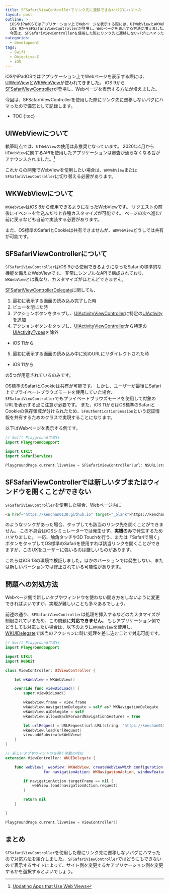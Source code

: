 ```yaml
---
title: SFSafariViewControllerでリンク先に遷移できないバグにハマった
layout: post
outline: >
  iOSやiPadOSではアプリケーション上でWebページを表示する際には、UIWebViewとWKWebViewが使われてきました。
  iOS 9からSFSafariViewControllerが登場し、Webページを表示する方法が増えました。
  今回は、SFSafariViewControllerを使用した際にリンク先に遷移しないバグにハマったので備忘として記録します。
categories:
  - development
tags:
  - Swift
  - Objective-C
  - iOS
---
```


iOSやiPadOSではアプリケーション上でWebページを表示する際には、[UIWebView](https://developer.apple.com/documentation/uikit/uiwebview)と[WKWebView](https://developer.apple.com/documentation/webkit/wkwebview)が使われてきました。
iOS 9から[SFSafariViewController](https://developer.apple.com/documentation/safariservices/sfsafariviewcontroller)が登場し、Webページを表示する方法が増えました。

今回は、SFSafariViewControllerを使用した際にリンク先に遷移しないバグにハマったので備忘として記録します。

* TOC
{:toc}

## UIWebViewについて

執筆時点では、`UIWebView`の使用は非推奨となっています。
2020年4月から`UIWebView`に関するAPIを使用したアプリケーションは審査が通らなくなる旨がアナウンスされました。[^updating-apps-that-use-web-views]

[^updating-apps-that-use-web-views]: [Updating Apps that Use Web Views](https://developer.apple.com/news/?id=12232019b)

これからの開発でWebViewを使用したい場合は、`WKWebView`または`SFSafariViewController`に切り替える必要があります。

## WKWebViewについて

`WKWebView`はiOS 8から使用できるようになったWebViewです。
リクエストの前後にイベントを仕込んだりと各種カスタマイズが可能です。
ページの次へ進む/前に戻るなども自前で実装する必要があります。

また、OS標準のSafariとCookieは共有できませんが、`WKWebView`どうしでは共有が可能です。

## SFSafariViewControllerについて

`SFSafariViewController`はiOS 9から使用できるようになったSafariの標準的な機能を備えたWebViewです。
非常にシンプルなAPIで構成されており、`WKWebView`とは異なり、カスタマイズがほとんどできません。

[SFSafariViewControllerDelegate](https://developer.apple.com/documentation/safariservices/sfsafariviewcontrollerdelegate)に関しても、

1. 最初に表示する画面の読み込み完了した時
2. ビューを閉じた時
3. アクションボタンをタップし、[UIActivityViewController](https://developer.apple.com/documentation/uikit/uiactivityviewcontroller)に特定の[UIActivity](https://developer.apple.com/documentation/uikit/uiactivity)を追加
4. アクションボタンをタップし、[UIActivityViewController](https://developer.apple.com/documentation/uikit/uiactivityviewcontroller)から特定の[UIActivityTypes](https://developer.apple.com/documentation/uikit/uiactivitytype)を除外
  - iOS 11から
5. 最初に表示する画面の読み込み中に別のURLにリダイレクトされた時
  - iOS 11から

の5つが用意されているのみです。

OS標準のSafariとCookieは共有が可能です。
しかし、ユーザーが最後にSafari上でプライベートブラウズモードを使用していた場合、`SFSafariViewController`でもプライベートブラウズモードを使用して対象のURLを表示する点に注意が必要です。
また、iOS 11からはOS標準のSafariとCookieの保存領域が分けられたため、`SFAuthenticationSession`という認証情報を共有するためのクラスで実現することになります。

以下はWebページを表示する例です。

```swift
// Swift Playgroundで実行
import PlaygroundSupport

import UIKit
import SafariServices

PlaygroundPage.current.liveView = SFSafariViewController(url: NSURL(string: "https://kenchan0130.github.io")! as URL)
```

## SFSafariViewControllerでは新しいタブまたはウィンドウを開くことができない

`SFSafariViewController`を使用した場合、Webページ内に

```html
<a href="https://kenchan0130.github.io" target="_blank">https://kenchan0130.github.io</a>
```

のようなリンクがあった場合、タップしても該当のリンク先を開くことができません。
この不具合はiOSシミュレーターでは発生せず、**実機のみ**で発生するためハマりました。
一応、触角タッチや3D Touchを行う、または「Safariで開く」ボタンをタップしてOS標準のSafariを使用すれば該当リンクを開くことができますが、このUXをユーザーに強いるのは厳しいものがあります。

これらはiOS 13の環境で検証しました。ほかのバーションでは発生しない、または新しいバーションでは修正されている可能性があります。

## 問題への対処方法

Webページ側で新しいタブやウィンドウを使わない開き方をしないように変更できればよいですが、実現が難しいことも多々あるでしょう。

前述の通り、`SFSafariViewController`は処理を挿入するなどのカスタマイズが制限されているため、この問題に**対応できません**。
もしアプリケーション側でどうしても対応したい場合は、以下のように`WKWebView`を使用し、[WKUIDelegate](https://developer.apple.com/documentation/webkit/wkuidelegate)で該当のアクションに時に処理を差し込むことで対応可能です。

```swift
// Swift Playgroundで実行
import PlaygroundSupport

import UIKit
import WebKit

class ViewController: UIViewController {

    let wkWebView = WKWebView()

    override func viewDidLoad() {
        super.viewDidLoad()

        wkWebView.frame = view.frame
        wkWebView.navigationDelegate = self as? WKNavigationDelegate
        wkWebView.uiDelegate = self
        wkWebView.allowsBackForwardNavigationGestures = true

        let urlRequest = URLRequest(url:URL(string: "https://kenchan0130.github.io")!)
        wkWebView.load(urlRequest)
        view.addSubview(wkWebView)
    }
}

// 新しいタブやウィンドウを開く挙動の対応
extension ViewController: WKUIDelegate {

    func webView(_ webView: WKWebView, createWebViewWith configuration: WKWebViewConfiguration,
                 for navigationAction: WKNavigationAction, windowFeatures: WKWindowFeatures) -> WKWebView? {

        if navigationAction.targetFrame == nil {
            webView.load(navigationAction.request)
        }

        return nil
    }

}

PlaygroundPage.current.liveView = ViewController()
```

## まとめ

`SFSafariViewController`を使用した際にリンク先に遷移しないバグにハマったので対応方法を紹介しました。
`SFSafariViewController`ではどうにもできないので表示するサイトによって、サイト側を変更するかアプリケーション側を変更するかを選択するとよいでしょう。
